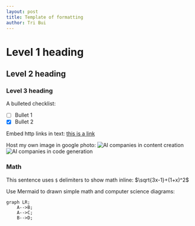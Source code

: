 ```yaml
---
layout: post
title: Template of formatting
author: Tri Bui
---
```

# Level 1 heading

## Level 2 heading

### Level 3 heading

A bulleted checklist:
- [ ] Bullet 1
- [x] Bullet 2

Embed http links in text: [this is a link](https://theresanaiforthat.com/)

Host my own image in google photo: 
![AI companies in content creation](https://photos.app.goo.gl/zF7W3P3F9aFPjT2s8 "AI companies in content creation")
![AI companies in code generation](https://photos.app.goo.gl/M7ByJd2vevFxWBcu7 "AI companies in code generation")

### Math

This sentence uses `$` delimiters to show math inline:  $\sqrt{3x-1}+(1+x)^2$

Use Mermaid to drawn simple math and computer science diagrams:
```mermaid
graph LR;
    A-->B;
    A-->C;
    B-->D;
```